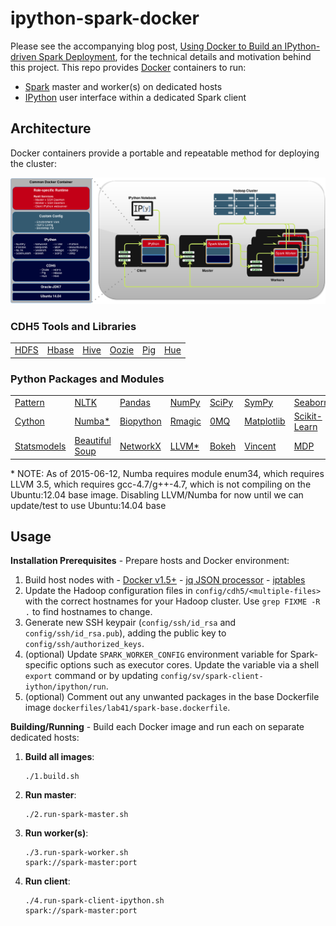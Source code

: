 # ipython-spark-docker

Please see the accompanying blog post, <a href="http://lab41.github.io/blog/2015/04/13/ipython-on-spark-on-docker" target="_blank">Using Docker to Build an IPython-driven Spark Deployment</a>, for the technical details and motivation behind this project.  This repo provides [Docker](http://www.docker.io) containers to run:
  - [Spark](https://spark.apache.org) master and worker(s) on dedicated hosts
  - [IPython](http://ipython.org) user interface within a dedicated Spark client

## Architecture
Docker containers provide a portable and repeatable method for deploying the cluster:
<p align="center">
    <img src="architecture/architecture-draw.io.png" alt="hadoop-docker-client connections">
</p>

### CDH5 Tools and Libraries

<table>
  <tr>
    <td><a href="http://hadoop.apache.org/" target="_blank">HDFS</a></td>
    <td><a href="http://hbase.apache.org/" target="_blank">Hbase</a></td>
    <td><a href="https://hive.apache.org/" target="_blank">Hive</a></td>
    <td><a href="http://oozie.apache.org/" target="_blank">Oozie</a></td>
    <td><a href="http://pig.apache.org/" target="_blank">Pig</a></td>
    <td><a href="http://gethue.com/" target="_blank">Hue</a></td>
  </tr>
</table>


### Python Packages and Modules

<table>
    <tr>
      <td><a href="http://www.clips.ua.ac.be/pattern" target="_blank">Pattern</a></td>
      <td><a href="http://nltk.org" target="_blank">NLTK</a></td>
      <td><a href="http://pandas.pydata.org" target="_blank">Pandas</a></td>
      <td><a href="http://www.numpy.org" target="_blank">NumPy</a></td>
      <td><a href="http://scipy.org" target="_blank">SciPy</a></td>
      <td><a href="http://sympy.org" target="_blank">SymPy</a></td>
      <td><a href="http://stanford.edu/~mwaskom/software/seaborn/" target="_blank">Seaborn</a></td>
    </tr>
    <tr>
      <td><a href="http://cython.org" target="_blank">Cython</a></td>
      <td><a href="http://numba.pydata.org" target="_blank">Numba*</a></td>
      <td><a href="http://biopython.org" target="_blank">Biopython</a></td>
      <td><a href="http://ipython.org/ipython-doc/dev/config/extensions/rmagic.html" target="_blank">Rmagic</a></td>
      <td><a href="http://zeromq.org/bindings:python" target="_blank">0MQ</a></td>
      <td><a href="http://matplotlib.org/" target="_blank">Matplotlib</a></td>
      <td><a href="http://scikit-learn.org/" target="_blank">Scikit-Learn</a></td>
    </tr>
    <tr>
      <td><a href="http://statsmodels.sourceforge.net/" target="_blank">Statsmodels</a></td>
      <td><a href="http://www.crummy.com/software/BeautifulSoup/" target="_blank">Beautiful Soup</a></td>
      <td><a href="https://networkx.github.io/" target="_blank">NetworkX</a></td>
      <td><a href="http://numba.pydata.org/" target="_blank">LLVM*</a></td>
      <td><a href="http://bokeh.pydata.org/" target="_blank">Bokeh</a></td>
      <td><a href="https://github.com/wrobstory/vincent" target="_blank">Vincent</a></td>
      <td><a href="http://mdp-toolkit.sourceforge.net/" target="_blank">MDP</a></td>
    </tr>
</table>
<div>* NOTE: As of 2015-06-12, Numba requires module enum34, which requires LLVM 3.5, which requires gcc-4.7/g++-4.7, which is not compiling on the Ubuntu:12.04 base image. Disabling LLVM/Numba for now until we can update/test to use Ubuntu:14.04 base


## Usage

**Installation Prerequisites** - Prepare hosts and Docker environment:

  1. Build host nodes with
    - <a href="http://docs.docker.com/installation/ubuntulinux" target="_blank">Docker v1.5+</a>
    - <a href="http://packages.ubuntu.com/trusty/jq" target="_blank">jq JSON processor</a>
    - <a href="http://packages.ubuntu.com/trusty/iptables" target="_blank">iptables</a>
  2. Update the Hadoop configuration files in ```config/cdh5/<multiple-files>``` with the correct hostnames for your Hadoop cluster.  Use ```grep FIXME -R .``` to find hostnames to change.
  3. Generate new SSH keypair (```config/ssh/id_rsa``` and ```config/ssh/id_rsa.pub```), adding the public key to ```config/ssh/authorized_keys```.
  4. (optional) Update ```SPARK_WORKER_CONFIG``` environment variable for Spark-specific options such as executor cores.  Update the variable via a shell ```export``` command or by updating ```config/sv/spark-client-iython/ipython/run```.
  5. (optional) Comment out any unwanted packages in the base Dockerfile image ```dockerfiles/lab41/spark-base.dockerfile```.

**Building/Running** - Build each Docker image and run each on separate dedicated hosts:

1. <strong>Build all images</strong>: <pre><code>./1.build.sh</code></pre>
2. <strong>Run master</strong>: <pre><code>./2.run-spark-master.sh</code></pre>
3. <strong>Run worker(s)</strong>: <pre><code>./3.run-spark-worker.sh spark://spark-master:port</code></pre>
4. <strong>Run client</strong>: <pre><code>./4.run-spark-client-ipython.sh spark://spark-master:port</code></pre>
